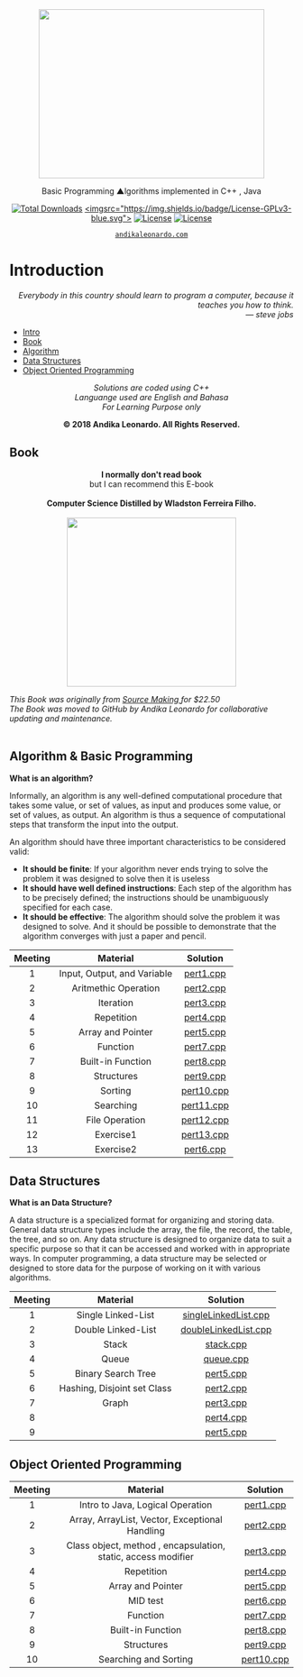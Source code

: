<div align="center">
<img width="400" height="300" src="https://mir-s3-cdn-cf.behance.net/project_modules/max_1200/136c1733609335.56b3b3ebd4b0c.png">
<p>Basic Programming ▲lgorithms implemented in C++ , Java</p>
    
<a href="https://github.com/andikaleonardo/Basic-Programming/releases"><img src="https://img.shields.io/github/downloads/andikaleonardo/WWDC-2019-Scholarship-Submissions/total.svg" alt="Total Downloads"></a>
<a href="https://www.gnu.org/licenses/gpl-3.0"><imgsrc="https://img.shields.io/badge/License-GPLv3-blue.svg"></a>
<a href="https://packagist.org/packages/laravel/framework"><img src="https://poser.pugx.org/laravel/framework/license.svg" alt="License"></a>
<a href="https://packagist.org/packages/laravel/framework"><img src="https://poser.pugx.org/laravel/framework/license.svg" alt="License"></a>   
</p>

<a href="https://andikaleonardo.com"><code>andikaleonardo.com</code></a>
</div>

# Introduction
<p align="right">
    <i>
        Everybody in this country should learn to program a computer, because it teaches you how to think.<br>
        — steve jobs<br>
    </i>
</p>

* [Intro](##Intro)
* [Book](##Book)
* [Algorithm](##Algorithm)
* [Data Structures](##DataStructures)
* [Object Oriented Programming](##ObjectOrientedProgramming)

<p align="center">
    <i>
        Solutions are coded using C++<br>
        Languange used are English and Bahasa<br>
        For Learning Purpose only<br>
    </i>
</p>
<p align="center">
    <b>
       © 2018 Andika Leonardo. All Rights Reserved.
    </b>
</p>

## Book
<p align="center">
    <b>I normally don't read book</b><br>
    but I can recommend this E-book<br>
        <br>
    <b>Computer Science Distilled by Wladston Ferreira Filho.</b>
        <br>
    <br>
    <a href="https://drive.google.com/open?id=1lqpkykIgoiI57u9gLidcgP9rcqRRNONQ" target="_blank"">
        <img height=300 src="https://images-na.ssl-images-amazon.com/images/I/51TC80IuOSL._SX322_BO1,204,203,200_.jpg">
    </a>
</p>
<i>    
  This Book was originally from 
    <a href="https://sourcemaking.com/store">
            Source Making
        </a>
  for $22.50 <br>
    The Book was moved to GitHub by Andika Leonardo for collaborative updating and maintenance.<br><br>
</i>
    
    
## Algorithm & Basic Programming
**What is an algorithm?**

Informally, an algorithm is any well-defined computational procedure that takes
some value, or set of values, as input and produces some value, or set of values, as
output. An algorithm is thus a sequence of computational steps that transform the
input into the output.

An algorithm should have three important characteristics to be considered valid:

- **It should be finite**: If your algorithm never ends trying to solve the problem
it was designed to solve then it is useless
- **It should have well defined instructions**: Each step of the algorithm has to
be precisely defined; the instructions should be unambiguously specified for each case.
- **It should be effective**: The algorithm should solve the problem it was designed
to solve. And it should be possible to demonstrate that the algorithm converges with
just a paper and pencil.



| Meeting |                                                          Material                                                         |                                                                                          Solution                                                                                         |
|:---:|:--------------------------------------------------------------------------------------------------------------------------:|:-----------------------------------------------------------------------------------------------------------------------------------------------------------------------------------------:|
|  1  | Input, Output, and Variable                                        | [pert1.cpp](https://github.com/andikaleonardo/Course-Net/blob/master/Algorithm/Pert1.cpp)                | 
|  2  | Aritmethic Operation                                               | [pert2.cpp](https://github.com/andikaleonardo/Course-Net/blob/master/Algorithm/pert2.cpp)                | 
|  3  | Iteration                                                          | [pert3.cpp](https://github.com/andikaleonardo/Course-Net/blob/master/Algorithm/pert3.cpp)                | 
|  4  | Repetition                                                         | [pert4.cpp](https://github.com/andikaleonardo/Course-Net/blob/master/Algorithm/pert4.cpp)                | 
|  5  | Array and Pointer                                                  | [pert5.cpp](https://github.com/andikaleonardo/Course-Net/blob/master/Algorithm/pert5.cpp)                | 
|  6  | Function                                                           | [pert7.cpp](https://github.com/andikaleonardo/Course-Net/blob/master/Algorithm/pert7.cpp)                | 
|  7  | Built-in Function                                                    | [pert8.cpp](https://github.com/andikaleonardo/Course-Net/blob/master/Algorithm/pert8.cpp)                | 
|  8  | Structures                                                           | [pert9.cpp](https://github.com/andikaleonardo/Course-Net/blob/master/Algorithm/pert9.cpp)                | 
|  9 | Sorting                                                               | [pert10.cpp](https://github.com/andikaleonardo/Course-Net/blob/master/Algorithm/Sorting-Basic.cpp)        | 
|  10 | Searching                                                            | [pert11.cpp](https://github.com/andikaleonardo/Course-Net/blob/master/Algorithm/pert10.cpp)               | 
|  11 | File Operation                                                       | [pert12.cpp](https://github.com/andikaleonardo/Course-Net/blob/master/Algorithm/pert11.cpp)               | 
|  12 | Exercise1                                                            | [pert13.cpp](https://github.com/andikaleonardo/Course-Net/blob/master/Algorithm/pert12.cpp)               | 
|  13 | Exercise2                                                           | [pert6.cpp](https://github.com/andikaleonardo/Course-Net/blob/master/Algorithm/pert6.cpp)                | 


## Data Structures
**What is an Data Structure?**

A data structure is a specialized format for organizing and storing data. General data structure types include the array, the file, the record, the table, the tree, and so on. Any data structure is designed to organize data to suit a specific purpose so that it can be accessed and worked with in appropriate ways. In computer programming, a data structure may be selected or designed to store data for the purpose of working on it with various algorithms.



| Meeting |                                                          Material                                                         |                                                                                          Solution                                                                                         |
|:---:|:--------------------------------------------------------------------------------------------------------------------------:|:-----------------------------------------------------------------------------------------------------------------------------------------------------------------------------------------:|
|  1  | Single Linked-List                          | [singleLinkedList.cpp](https://github.com/andikaleonardo/Course-Net/blob/master/DataStructures/singleLinkedlist.cpp)                | 
|  2  | Double Linked-List                          | [doubleLinkedList.cpp](https://github.com/andikaleonardo/Course-Net/blob/master/DataStructures/DoubleLinkedList.cpp)                | 
|  3  | Stack                                       | [stack.cpp](https://github.com/andikaleonardo/Course-Net/blob/master/DataStructures/3.Stack.cpp)                | 
|  4  | Queue                                       | [queue.cpp](https://github.com/andikaleonardo/Course-Net/blob/master/DataStructures/4.queue.cpp)                | 
|  5  | Binary Search Tree                          | [pert5.cpp](https://github.com/andikaleonardo/Course-Net/blob/master/Algorithm/pert5.cpp)                | 
|  6  | Hashing, Disjoint set Class                 | [pert2.cpp](https://github.com/andikaleonardo/Course-Net/blob/master/Algorithm/pert2.cpp)                | 
|  7  | Graph                                       | [pert3.cpp](https://github.com/andikaleonardo/Course-Net/blob/master/Algorithm/pert3.cpp)                | 
|  8  |                                             | [pert4.cpp](https://github.com/andikaleonardo/Course-Net/blob/master/Algorithm/pert4.cpp)                | 
|  9  |                                             | [pert5.cpp](https://github.com/andikaleonardo/Course-Net/blob/master/Algorithm/pert5.cpp)                | 

## Object Oriented Programming
| Meeting |                                                          Material                                                         |                                                                                          Solution                                                                                         |
|:---:|:--------------------------------------------------------------------------------------------------------------------------:|:-----------------------------------------------------------------------------------------------------------------------------------------------------------------------------------------:|
|  1  | Intro to Java, Logical Operation                                   | [pert1.cpp](https://github.com/andikaleonardo/Course-Net/blob/master/Algorithm/Pert1.cpp)                | 
|  2  | Array, ArrayList, Vector, Exceptional Handling                     | [pert2.cpp](https://github.com/andikaleonardo/Course-Net/blob/master/Algorithm/pert2.cpp)                | 
|  3  | Class object,  method , encapsulation, static,  access modifier    | [pert3.cpp](https://github.com/andikaleonardo/Course-Net/blob/master/Algorithm/pert3.cpp)                | 
|  4  | Repetition                                                         | [pert4.cpp](https://github.com/andikaleonardo/Course-Net/blob/master/Algorithm/pert4.cpp)                | 
|  5  | Array and Pointer                                                  | [pert5.cpp](https://github.com/andikaleonardo/Course-Net/blob/master/Algorithm/pert5.cpp)                | 
|  6  | MID test                                                           | [pert6.cpp](https://github.com/andikaleonardo/Course-Net/blob/master/Algorithm/pert6.cpp)                | 
|  7  | Function                                                           | [pert7.cpp](https://github.com/andikaleonardo/Course-Net/blob/master/Algorithm/pert7.cpp)                | 
|  8  | Built-in Function                                                  | [pert8.cpp](https://github.com/andikaleonardo/Course-Net/blob/master/Algorithm/pert8.cpp)                | 
|  9  | Structures                                                         | [pert9.cpp](https://github.com/andikaleonardo/Course-Net/blob/master/Algorithm/pert9.cpp)                | 
|  10 | Searching and Sorting                                              | [pert10.cpp](https://github.com/andikaleonardo/Course-Net/blob/master/Algorithm/pert10.cpp)               | 
